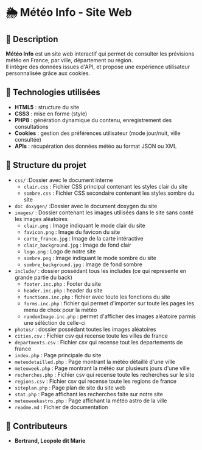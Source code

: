 # 🌦️ Météo Info - Site Web

## 📝 Description

**Météo Info** est un site web interactif qui permet de consulter les prévisions météo en France, par ville, département ou région.  
Il intègre des données issues d'API, et propose une expérience utilisateur personnalisée grâce aux cookies.

## 🔧 Technologies utilisées

- **HTML5** : structure du site
- **CSS3** : mise en forme (style)
- **PHP8** : génération dynamique du contenu, enregistrement des consultations
- **Cookies** : gestion des préférences utilisateur (mode jour/nuit, ville consultée)
- **APIs** : récupération des données météo au format JSON ou XML

## 📁 Structure du projet

- `css/` :Dossier avec le document interne
  - `clair.css` : Fichier CSS principal contenant les styles clair du site
  - `sombre.css` : Fichier CSS secondaire contenant les styles sombre du site
- `doc doxygen/` :Dossier avec le document doxygen du site
- `images/` : Dossier contenant les images utilisées dans le site sans conté les images aléatoires
  - `clair.png` : Image indiquant le mode clair du site
  - `favicon.png` : Image du favicon du site
  - `carte_france.jpg` : Image de la carte intéractive
  - `clair_background.jpg` : Image de fond clair
  - `logo.png` : Logo de notre site
  - `sombre.png` : Image indiquant le mode sombre du site
  - `sombre_background.jpg` : Image de fond sombre
- `include/` : dossier possédant tous les includes (ce qui represente en grande partie du back)
  - `footer.inc.php` : Footer du site
  - `header.inc.php` : header du site
  - `functions.inc.php` : fichier avec toute les fonctions du site
  - `forms.inc.php` : fichier qui permet d'importer sur toute les pages les menu de choix pour la météo
  - `randomImage.inc.php` : permet d'afficher des images aléatoire parmis une séléction de celle-ci
- `photos/` : dossier possédant toutes les images aléatoires
- `cities.csv` : Fichier csv qui recense toute les villes de france
- `departments.csv` : Fichier csv qui recense tout les departements de france
- `index.php` : Page principale du site
- `meteodetailled.php` : Page montrant la météo détaillé d'une ville
- `meteoweek.php` : Page montrant la météo sur plusieurs jours d'une ville
- `recherches.php` : Fichier csv qui recense toute les recherches sur le site
- `regions.csv` : Fichier csv qui recense toute les regions de france
- `siteplan.php` : Page plan de site du site web
- `stat.php` : Page affichant les recherches faite sur notre site
- `meteoweekastro.php` : Page affichant la météo astro de la ville
- `readme.md` : Fichier de documentation
 
## 👥 Contributeurs

- **Bertrand, Leopole dit Marie**
